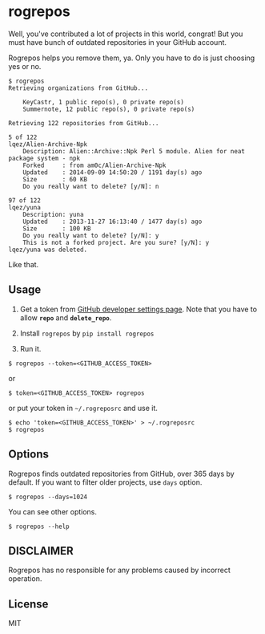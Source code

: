 # rogrepos

Well, you've contributed a lot of projects in this world, congrat!
But you must have bunch of outdated repositories in your GitHub account.

Rogrepos helps you remove them, ya. Only you have to do is just choosing yes or no.

```
$ rogrepos
Retrieving organizations from GitHub...

    KeyCastr, 1 public repo(s), 0 private repo(s)
    Summernote, 12 public repo(s), 0 private repo(s)

Retrieving 122 repositories from GitHub...

5 of 122
lqez/Alien-Archive-Npk
    Description: Alien::Archive::Npk Perl 5 module. Alien for neat package system - npk
    Forked     : from am0c/Alien-Archive-Npk
    Updated    : 2014-09-09 14:50:20 / 1191 day(s) ago
    Size       : 60 KB
    Do you really want to delete? [y/N]: n

97 of 122
lqez/yuna
    Description: yuna
    Updated    : 2013-11-27 16:13:40 / 1477 day(s) ago
    Size       : 100 KB
    Do you really want to delete? [y/N]: y
    This is not a forked project. Are you sure? [y/N]: y
lqez/yuna was deleted.
```

Like that.


## Usage

1. Get a token from [GitHub developer settings page](https://github.com/settings/tokens). Note that you have to allow **`repo`** and **`delete_repo`**.

2. Install `rogrepos` by `pip install rogrepos`

3. Run it.

```
$ rogrepos --token=<GITHUB_ACCESS_TOKEN>
```

or 

```
$ token=<GITHUB_ACCESS_TOKEN> rogrepos
```

or put your token in `~/.rogreposrc` and use it.

```
$ echo 'token=<GITHUB_ACCESS_TOKEN>' > ~/.rogreposrc
$ rogrepos
```


## Options

Rogrepos finds outdated repositories from GitHub, over 365 days by default. If you want to filter older projects, use `days` option.

```
$ rogrepos --days=1024
```

You can see other options.

```
$ rogrepos --help
```


## DISCLAIMER

Rogrepos has no responsible for any problems caused by incorrect operation.


## License

MIT
